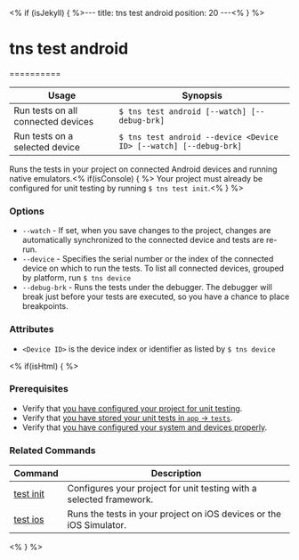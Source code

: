 <% if (isJekyll) { %>---
title: tns test android
position: 20
---<% } %>
# tns test android
==========

Usage | Synopsis
------|-------
Run tests on all connected devices | `$ tns test android [--watch] [--debug-brk]`
Run tests on a selected device | `$ tns test android --device <Device ID> [--watch] [--debug-brk]`

Runs the tests in your project on connected Android devices and running native emulators.<% if(isConsole) { %> Your project must already be configured for unit testing by running `$ tns test init`.<% } %>

### Options
* `--watch` - If set, when you save changes to the project, changes are automatically synchronized to the connected device and tests are re-run.
* `--device` - Specifies the serial number or the index of the connected device on which to run the tests. To list all connected devices, grouped by platform, run `$ tns device`
* `--debug-brk` - Runs the tests under the debugger. The debugger will break just before your tests are executed, so you have a chance to place breakpoints.

### Attributes
* `<Device ID>` is the device index or identifier as listed by `$ tns device`

<% if(isHtml) { %>
### Prerequisites

* Verify that [you have configured your project for unit testing](test-init.html).
* Verify that [you have stored your unit tests in `app` &#8594; `tests`](http://docs.nativescript.org/testing).
* Verify that [you have configured your system and devices properly](http://docs.nativescript.org/testing).

### Related Commands
Command | Description
--------|------------
[test init](test-init.html) | Configures your project for unit testing with a selected framework.
[test ios](test-ios.html) | Runs the tests in your project on iOS devices or the iOS Simulator.
<% } %>
